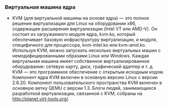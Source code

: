 ### Виртуальная машина ядра
  * KVM (для виртуальной машины на основе ядра) — это полное решение виртуализации для Linux на оборудовании x86, содержащее расширения виртуализации (Intel VT или AMD-V).
    Он состоит из загружаемого модуля ядра, kvm.ko, который обеспечивает базовую инфраструктуру виртуализации, и модуля, специфичного для процессора, kvm-intel.ko или kvm-amd.ko.
    Используя KVM, можно запускать несколько виртуальных машин с немодифицированными образами Linux или Windows.
    Каждая виртуальная машина имеет собственное виртуализированное оборудование: сетевую карту, диск, графический адаптер и т. д.
    KVM — это программное обеспечение с открытым исходным кодом. Компонент ядра KVM включен в основную версию Linux с версии 2.6.20.
    Компонент пользовательского пространства KVM включен в основную ветку QEMU с версии 1.3.
    Блоги людей, занимающихся разработкой виртуализации, связанной с KVM, собраны на http://planet.virt-tools.org/.
